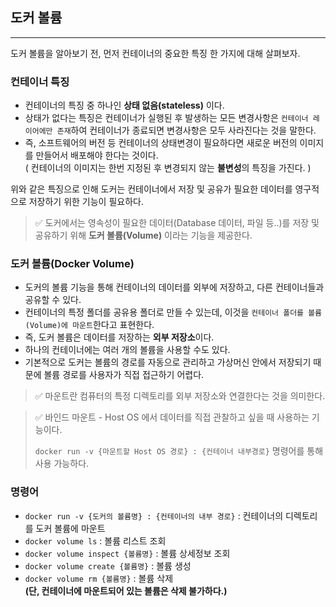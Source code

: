 ## 도커 볼륨

-------

도커 볼륨을 알아보기 전, 먼저 컨테이너의 중요한 특징 한 가지에 대해 살펴보자.

### 컨테이너 특징

- 컨테이너의 특징 중 하나인 **상태 없음(stateless)** 이다.
- 상태가 없다는 특징은 컨테이너가 실행된 후 발생하는 모든 변경사항은 `컨테이너 레이어에만 존재`하여 컨테이너가 종료되면 변경사항은 모두 사라진다는 것을 말한다.
- 즉, 소프트웨어의 버전 등 컨테이너의 상태변경이 필요하다면 새로운 버전의 이미지를 만들어서 배포해야 한다는 것이다.
  <br>
  ( 컨테이너의 이미지는 한번 지정된 후 변경되지 않는 **불변성**의 특징을 가진다. )

위와 같은 특징으로 인해 도커는 컨테이너에서 저장 및 공유가 필요한 데이터를 
영구적으로 저장하기 위한 기능이 필요하다.

> ✅ 도커에서는 영속성이 필요한 데이터(Database 데이터, 파일 등..)를 
저장 및 공유하기 위해 **도커 볼륨(Volume)** 이라는 기능을 제공한다. 

### 도커 볼륨(Docker Volume)

- 도커의 볼륨 기능을 통해 컨테이너의 데이터를 외부에 저장하고, 다른 컨테이너들과 공유할 수 있다.
- 컨테이너의 특정 폴더를 공유용 폴더로 만들 수 있는데, 이것을 `컨테이너 폴더를 볼륨(Volume)에 마운트`한다고 표현한다.
- 즉, 도커 볼륨은 데이터를 저장하는 **외부 저장소**이다.
- 하나의 컨테이너에는 여러 개의 볼륨을 사용할 수도 있다.
- 기본적으로 도커는 볼륨의 경로를 자동으로 관리하고 가상머신 안에서 저장되기 때문에 볼륨 경로를 사용자가 직접 접근하기 어렵다.

> ✅ 마운트란 컴퓨터의 특정 디렉토리를 외부 저장소와 연결한다는 것을 의미한다.

> ✅ 바인드 마운트 - Host OS 에서 데이터를 직접 관찰하고 싶을 때 사용하는 기능이다.
> 
> `docker run -v {마운트할 Host OS 경로} : {컨테이너 내부경로}` 명령어를 통해 사용 가능하다. 

### 명령어

- `docker run -v {도커의 볼륨명} : {컨테이너의 내부 경로}` : 컨테이너의 디렉토리를 도커 볼륨에 마운트
- `docker volume ls` : 볼륨 리스트 조회
- `docker volume inspect {볼륨명}` : 볼륨 상세정보 조회
- `docker volume create {볼륨명}` : 볼륨 생성
- `docker volume rm {볼륨명}` : 볼륨 삭제 
  <br> **(단, 컨테이너에 마운트되어 있는 볼륨은 삭제 불가하다.)**

